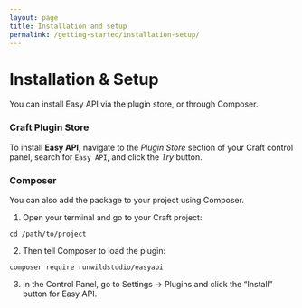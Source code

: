 ```yaml
---
layout: page
title: Installation and setup
permalink: /getting-started/installation-setup/
---
```


# Installation & Setup
You can install Easy API via the plugin store, or through Composer.

### Craft Plugin Store
To install **Easy API**, navigate to the _Plugin Store_ section of your Craft control panel, search for `Easy API`, and click the _Try_ button.

### Composer
You can also add the package to your project using Composer.

1. Open your terminal and go to your Craft project:
```
cd /path/to/project
```
2. Then tell Composer to load the plugin:
```
composer require runwildstudio/easyapi
```
3. In the Control Panel, go to Settings → Plugins and click the “Install” button for Easy API.
